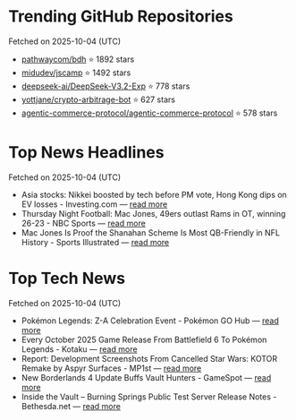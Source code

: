 # Trending GitHub Repositories
Fetched on 2025-10-04 (UTC)

- [pathwaycom/bdh](https://github.com/pathwaycom/bdh) ⭐ 1892 stars
- [midudev/jscamp](https://github.com/midudev/jscamp) ⭐ 1492 stars
- [deepseek-ai/DeepSeek-V3.2-Exp](https://github.com/deepseek-ai/DeepSeek-V3.2-Exp) ⭐ 778 stars
- [yottjane/crypto-arbitrage-bot](https://github.com/yottjane/crypto-arbitrage-bot) ⭐ 627 stars
- [agentic-commerce-protocol/agentic-commerce-protocol](https://github.com/agentic-commerce-protocol/agentic-commerce-protocol) ⭐ 578 stars

# Top News Headlines
Fetched on 2025-10-04 (UTC)
- Asia stocks: Nikkei boosted by tech before PM vote, Hong Kong dips on EV losses - Investing.com — [read more](https://www.investing.com/news/stock-market-news/asia-stocks-nikkei-boosted-by-tech-before-pm-vote-hong-kong-dips-on-ev-losses-4269652)
- Thursday Night Football: Mac Jones, 49ers outlast Rams in OT, winning 26-23 - NBC Sports — [read more](https://www.nbcsports.com/nfl/profootballtalk/rumor-mill/news/thursday-night-football-mac-jones-49ers-outlast-rams-in-ot-winning-26-23)
- Mac Jones Is Proof the Shanahan Scheme Is Most QB-Friendly in NFL History - Sports Illustrated — [read more](https://www.si.com/nfl/mac-jones-proof-shanahan-scheme-most-qb-friendly-in-nfl-history)

# Top Tech News
Fetched on 2025-10-04 (UTC)
- Pokémon Legends: Z-A Celebration Event - Pokémon GO Hub — [read more](https://pokemongohub.net/post/event/pokemon-legends-z-a-celebration-event/)
- Every October 2025 Game Release From Battlefield 6 To Pokémon Legends - Kotaku — [read more](https://kotaku.com/every-game-release-october-2025-pokemon-battlefield-ninja-gaiden-2000630373)
- Report: Development Screenshots From Cancelled Star Wars: KOTOR Remake by Aspyr Surfaces - MP1st — [read more](https://mp1st.com/news/report-development-screenshots-from-cancelled-star-wars-kotor-remake-by-aspyr-surfaces)
- New Borderlands 4 Update Buffs Vault Hunters - GameSpot — [read more](https://www.gamespot.com/articles/new-borderlands-4-update-buffs-vault-hunters/1100-6535180/)
- Inside the Vault – Burning Springs Public Test Server Release Notes - Bethesda.net — [read more](https://bethesda.net/en/article/2nqh2JMnLeJnjpxwUUi5n6/inside-the-vault-burning-springs-public-test-server-release-notes)
